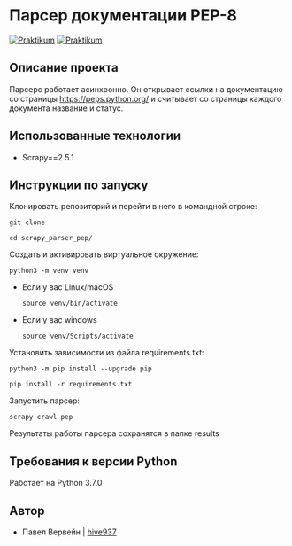 # Парсер документации PEP-8

[![Praktikum](https://yastatic.net/q/logoaas/v2/%D0%AF%D0%BD%D0%B4%D0%B5%D0%BA%D1%81.svg?circle=black&color=000&first=white)](https://practicum.yandex.ru/profile/backend-developer/) [![Praktikum](https://yastatic.net/q/logoaas/v2/%D0%9F%D1%80%D0%B0%D0%BA%D1%82%D0%B8%D0%BA%D1%83%D0%BC.svg?color=000)](https://practicum.yandex.ru/profile/backend-developer/)

## Описание проекта
Парсерс работает асинхронно. Он открывает ссылки на документацию со страницы https://peps.python.org/ и считывает со страницы каждого документа название и статус. 

## Использованные технологии
- Scrapy==2.5.1

## Инструкции по запуску
Клонировать репозиторий и перейти в него в командной строке:

```
git clone 
```

```
cd scrapy_parser_pep/
```

Cоздать и активировать виртуальное окружение:

```
python3 -m venv venv
```

* Если у вас Linux/macOS

    ```
    source venv/bin/activate
    ```

* Если у вас windows

    ```
    source venv/Scripts/activate
    ```

Установить зависимости из файла requirements.txt:

```
python3 -m pip install --upgrade pip
```

```
pip install -r requirements.txt
```

Запустить парсер:
```
scrapy crawl pep
```
Результаты работы парсера сохранятся в папке results

## Требования к версии Python
Работает на Python 3.7.0

## Автор
- Павел Вервейн | [hive937](https://github.com/hive937)
